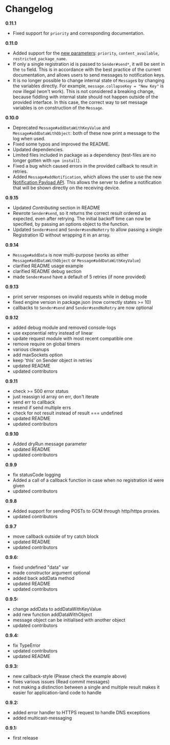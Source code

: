 Changelog
=========

**0.11.1**
 * Fixed support for `priority` and corresponding documentation.

**0.11.0**
 * Added support for the [new parameters](https://developers.google.com/cloud-messaging/server-ref):
   `priority`, `content_available`, `restricted_package_name`.
 * If only a single registration id is passed to `Sender#send*`, it will be sent in the `to` field.
   This is in accordance with the best practice of the current documentation, and allows users to send messages to notification keys.
 * It is no longer possible to change internal state of `Message`s by changing the variables directly.
   For example, `message.collapseKey = "New Key"` is now illegal (won't work).
   This is not considered a breaking change, because fiddling with internal state should not happen outside of the provided interface.
   In this case, the correct way to set message variables is on construction of the `Message`.

**0.10.0**
 * Deprecated `Message#addDataWithKeyValue` and `Message#addDataWithObject`:
   both of these now print a message to the log when used.
 * Fixed some typos and improved the README.
 * Updated dependencies.
 * Limited files included in package as a dependency (test-files are no longer gotten with `npm install`).
 * Fixed a bug which caused errors in the provided callback to result in retries.
 * Added `Message#addNotification`, which allows the user to use the new [Notification Payload API](https://developers.google.com/cloud-messaging/server-ref#notification-payload-support).
   This allows the server to define a notification that will be shown directly on the receiving device.

**0.9.15**
 * Updated *Contributing* section in README
 * Rewrote `Sender#send`, so it returns the correct result ordered as expected, even after retrying.
   The initial backoff time can now be specified, by passing an options object to the function.
 * Updated `Sender#send` and `Sender#sendNoRetry` to allow passing a single Registration ID without wrapping it in an array.

**0.9.14**
 * `Message#addData` is now multi-purpose (works as either `Message#addDataWithObject` or `Message#addDataWithKeyValue`)
 * clarified README usage example
 * clarified README debug section
 * made `Sender#send` have a default of 5 retries (if none provided)

**0.9.13**
 * print server responses on invalid requests while in debug mode
 * fixed engine version in package.json (now correctly states >= 10)
 * callbacks to `Sender#send` and `Sender#sendNoRetry` are now optional

**0.9.12**
 * added debug module and removed console-logs
 * use exponential retry instead of linear
 * update request module with most recent compatible one
 * remove require on global timers
 * various cleanups
 * add maxSockets option
 * keep 'this' on Sender object in retries
 * updated README
 * updated contributors

**0.9.11**
 * check >= 500 error status
 * just reassign id array on err, don't iterate
 * send err to callback
 * resend if send multiple errs
 * check for not result instead of result === undefined
 * updated README
 * updated contributors

**0.9.10**
 * Added dryRun message parameter
 * updated README
 * updated contributors

**0.9.9**
 * fix statusCode logging
 * Added a call of a callback function in case when no registration id were given
 * updated contributors

**0.9.8**
 * Added support for sending POSTs to GCM through http/https proxies.
 * updated contributors

**0.9.7**
 * move callback outside of try catch block
 * updated README
 * updated contributors

**0.9.6:**
 * fixed undefined "data" var
 * made constructor argument optional
 * added back addData method
 * updated README
 * updated contributors

**0.9.5:**
 * change addData to addDataWithKeyValue
 * add new function addDataWithObject
 * message object can be initialised with another object
 * updated contributors

**0.9.4:**
 * fix TypeError
 * updated contributors
 * updated README

**0.9.3:**
 * new callback-style (Please check the example above)
 * fixes various issues (Read commit messages)
 * not making a distinction between a single and multiple result makes it easier for application-land code to handle

**0.9.2:**
 * added error handler to HTTPS request to handle DNS exceptions
 * added multicast-messaging

**0.9.1:**
 * first release

